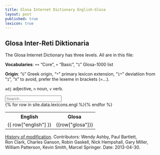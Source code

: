 ```yaml
---
title: Glosa Internet Dictionary English-Glosa
layout: post
published: true
lexicon: true
---
```


## Glosa Inter-Reti Diktionaria

The Glosa Internet Dictionary has three levels. All are in this file:

**Vocabularies**: `++` “Core”, `+` “Basic”, “`1`” Glosa-1000 list

**Origin**: “`G`” Greek origin, “`*`” primary lexicon extension, “`1*`” deviatiion from “`1`”, “`X`” to avoid, prefer the lexeme in brackets (=...).

`adj` adjective, `n` noun, `v` verb.

<input type="text" id="lexiconInput" onkeyup="lexiconInput()" placeholder="Search..." title="Type in a word">

<div class="table-wrapper"><table id="lexicon">
  <tr class="header"><th><strong>English</strong></th><th><strong>Glosa</strong></th></tr>
{% for row in site.data.lexicons.engl %}<tr><td>{{ row["english"] }}</td><td>{{row["glosa"]}}</td></tr>{% endfor %}
</table></div>


[History of modification](gidhist.htm). Contributors: Wendy Ashby, Paul Bartlett, Ron Clark, Charles Ganson, Robin Gaskell, Nick Hempshall, Gary Miller, William Patterson, Kevin Smith,
Marcel Springer. Date: 2013-04-30.
